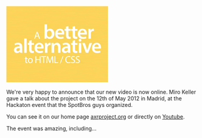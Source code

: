 <a href="http://www.youtube.com/watch?v=QwLY2gYyTFE">
	<img src="axr_at_sbhouse_talk_1.png" alt="Cover of the video: A better alternative to HTML/CSS" class="alignLeft" />
</a>

We're very happy to announce that our new video is now online. Miro Keller gave
a talk about the project on the 12th of May 2012 in Madrid, at the Hackaton
event that the SpotBros guys organized.

You can see it on our home page [axrproject.org](http://axrproject.org) or
directly on [Youtube](https://www.youtube.com/watch?v=QwLY2gYyTFE).

The event was amazing, including...
